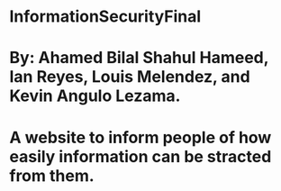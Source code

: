 # InformationSecurityFinal
# By: Ahamed Bilal Shahul Hameed, Ian Reyes, Louis Melendez, and Kevin Angulo Lezama.
# A website to inform people of how easily information can be stracted from them.